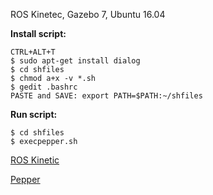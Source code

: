 ROS Kinetec, Gazebo 7, Ubuntu 16.04 


**Install script:**
``` 
CTRL+ALT+T
$ sudo apt-get install dialog
$ cd shfiles
$ chmod a+x -v *.sh
$ gedit .bashrc
PASTE and SAVE: export PATH=$PATH:~/shfiles
```

**Run script:**
``` 
$ cd shfiles
$ execpepper.sh
```
[ROS Kinetic](https://www.youtube.com/watch?v=LtHeyCBAE-8)

[Pepper](https://www.youtube.com/watch?v=toLx_NlV4kA)
